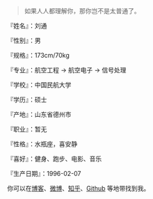 > 如果人人都理解你，那你岂不是太普通了。

『姓名』：刘通

『性别』：男

『规格』：173cm/70kg

『专业』：航空工程 → 航空电子 → 信号处理

『学校』：中国民航大学

『学历』：硕士

『产地』：山东省德州市

『职业』：暂无

『性格』：水瓶座，喜安静

『喜好』：健身、跑步、电影、音乐

『生产日期』：1996-02-07

你可以在[博客](https://EthanTongLIU.me)、[微博](https://weibo.com/u/5553584432?is_all=1)、[知乎](https://www.zhihu.com/people/liu-tong-35-97/activities)、[Github](http://github.com/EthanTongLIU) 等地带找到我。